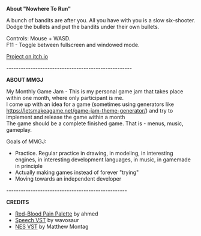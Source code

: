 **About "Nowhere To Run"**

A bunch of bandits are after you. All you have with you is a slow six-shooter. Dodge the bullets and put the bandits under their own bullets.

Controls: Mouse + WASD.  
F11 - Toggle between fullscreen and windowed mode.

[Project on itch.io]([https://github.com/Cydeamon/MMGJ12.2023_NowhereToRun](https://cydeamon.itch.io/nowhere-to-run))  

\----------------------------------------------------

**ABOUT MMGJ**

My Monthly Game Jam - This is my personal game jam that takes place within one month, where only participant is me.  
I come up with an idea for a game (sometimes using generators like https://letsmakeagame.net/game-jam-theme-generator/) and try to implement and release the game within a month  
The game should be a complete finished game. That is - menus, music, gameplay.

Goals of MMGJ:  

*   Practice. Regular practice in drawing, in modeling, in interesting engines, in interesting development languages, in music, in gamemade in principle
*   Actually making games instead of forever "trying"
*   Moving towards an independent developer   

\--------------------------------------------------

**CREDITS**

*   [Red-Blood Pain Palette](https://lospec.com/palette-list/red-blood-pain) by ahmed
*   [Speech VST](http://blog.wavosaur.com/text-to-speech-vst-vst-speek/) by wavosaur
*   [NES VST](https://www.mattmontag.com/projects-page/nintendo-vst) by Matthew Montag
